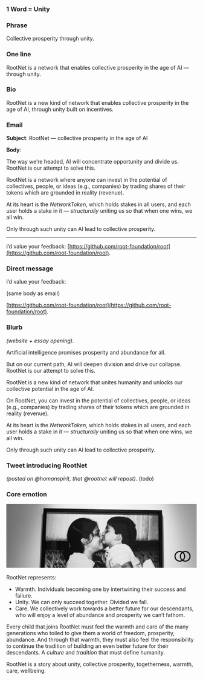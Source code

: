 ### 1 Word = Unity

### Phrase

Collective prosperity through unity.
### One line

RootNet is a network that enables collective prosperity in the age of AI — through unity.
### Bio

RootNet is a new kind of network that enables collective prosperity in the age of AI, through unity built on incentives.
### Email

**Subject**: RootNet — collective prosperity in the age of AI

**Body**:

The way we’re headed, AI will concentrate opportunity and divide us. RootNet is our attempt to solve this.

RootNet is a network where anyone can invest in the potential of collectives, people, or ideas (e.g., companies) by trading shares of their tokens which are grounded in reality (revenue). 

At its heart is the _NetworkToken_, which holds stakes in all users, and each user holds a stake in it — *structurally* uniting us so that when one wins, we all win.

Only through such unity can AI lead to collective prosperity.

---

I’d value your feedback: [https://github.com/root-foundation/root](https://github.com/root-foundation/root).

### Direct message

I’d value your feedback:

(same body as email)

[https://github.com/root-foundation/root](https://github.com/root-foundation/root).

### Blurb

*(website + essay opening).*

Artificial intelligence promises prosperity and abundance for all. 

But on our current path, AI will deepen division and drive our collapse. RootNet is our attempt to solve this. 

RootNet is a new kind of network that unites humanity and unlocks our collective potential in the age of AI.

On RootNet, you can invest in the potential of collectives, people, or ideas (e.g., companies) by trading shares of their tokens which are grounded in reality (revenue). 

At its heart is the _NetworkToken_, which holds stakes in all users, and each user holds a stake in it — *structurally* uniting us so that when one wins, we all win.

Only through such unity can AI lead to collective prosperity.

### Tweet introducing RootNet

*(posted on @homanspirit, that @rootnet will repost).*
(todo)
### Core emotion

![](foundation/assets/emotion.png)

RootNet represents:
- Warmth. Individuals becoming one by intertwining their success and failure.
- Unity. We can only succeed together. Divided we fall.
- Care. We collectively work towards a better future for our descendants, who will enjoy a level of abundance and prosperity we can’t fathom.

Every child that joins RootNet must feel the warmth and care of the many generations who toiled to give them a world of freedom, prosperity, abundance. And through that warmth, they must also feel the responsibility to continue the tradition of building an even better future for their descendants. A *culture* and *tradition* that must define humanity.

RootNet is a story about unity, collective prosperity, togetherness, warmth, care, wellbeing.

